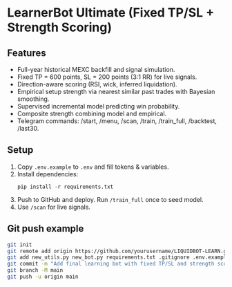 # LearnerBot Ultimate (Fixed TP/SL + Strength Scoring)

## Features
- Full-year historical MEXC backfill and signal simulation.
- Fixed TP = 600 points, SL = 200 points (3:1 RR) for live signals.
- Direction-aware scoring (RSI, wick, inferred liquidation).
- Empirical setup strength via nearest similar past trades with Bayesian smoothing.
- Supervised incremental model predicting win probability.
- Composite strength combining model and empirical.
- Telegram commands: /start, /menu, /scan, /train, /train_full, /backtest, /last30.

## Setup
1. Copy `.env.example` to `.env` and fill tokens & variables.
2. Install dependencies:
   ```
   pip install -r requirements.txt
   ```
3. Push to GitHub and deploy. Run `/train_full` once to seed model.
4. Use `/scan` for live signals.

## Git push example
```bash
git init
git remote add origin https://github.com/yourusername/LIQUIDBOT-LEARN.git
git add new_utils.py new_bot.py requirements.txt .gitignore .env.example README.md
git commit -m "Add final learning bot with fixed TP/SL and strength scoring"
git branch -M main
git push -u origin main
```
